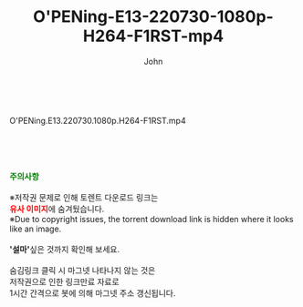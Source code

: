 ﻿---
layout: post
title:  "O'PENing-E13-220730-1080p-H264-F1RST-mp4"
author: John
categories: [ 드라마 ]
tags: [  ]
image:  
description: "O'PENing-E13-220730-1080p-H264-F1RST-mp4 torrent 정보 공유"
toc: true
toc_sticky: true
---

<br>
<div class="view-img">
<a class="view_image" href="https://torrentmobile59.com/bbs/view_image.php?fn=%2Fdata%2Ffile%2Fdrama%2F2345726642_xeLaYkIo_b54aae2679a0fc432c0fef2b99729a2774f71147.jpg" target="_blank"><img alt="" class="img-tag" content="https://torrentmobile59.com/data/file/drama/2345726642_xeLaYkIo_b54aae2679a0fc432c0fef2b99729a2774f71147.jpg" itemprop="image" src="https://torrentmobile59.com/data/file/drama/thumb-2345726642_xeLaYkIo_b54aae2679a0fc432c0fef2b99729a2774f71147_835x2212.jpg"/></a></div><div class="view-content" itemprop="description">
<p>O'PENing.E13.220730.1080p.H264-F1RST.mp4<br/></p> </div>
    
<br><br><br>
<p data-ke-size="size16"><b><span style="color: green;">주의사항</span></b><br /><br />※저작권 문제로 인해 토렌트 다운로드 링크는<br /><b><span style="color: red;">유사 이미지</span></b>에 숨겨뒀습니다.<br />※Due to copyright issues, the torrent download link is hidden where it looks like an image.<br /><br /><b>'설마'</b>싶은 것까지 확인해 보세요.<br /><br />숨김링크 클릭 시 마그넷 나타나지 않는 것은<br />저작권으로 인한 링크만료 자료로<br />1시간 간격으로 봇에 의해 마그넷 주소 갱신됩니다.</p>
